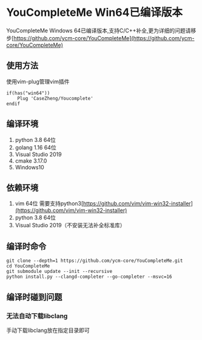 # YouCompleteMe Win64已编译版本
YouCompleteMe Windows 64已编译版本,支持C/C++补全,更为详细的问题请移步[https://github.com/ycm-core/YouCompleteMe](https://github.com/ycm-core/YouCompleteMe)

## 使用方法
使用vim-plug管理vim插件
```
if(has("win64"))
    Plug 'CaseZheng/Youcomplete'
endif
```

## 编译环境
1. python 3.8 64位
2. golang 1.16 64位
3. Visual Studio 2019
4. cmake 3.17.0
5. Windows10

## 依赖环境
1. vim 64位 需要支持python3[https://github.com/vim/vim-win32-installer](https://github.com/vim/vim-win32-installer)
2. python 3.8 64位
3. Visual Studio 2019（不安装无法补全标准库）

## 编译时命令
```
git clone --depth=1 https://github.com/ycm-core/YouCompleteMe.git
cd YouCompleteMe
git submodule update --init --recursive
python install.py --clangd-completer --go-completer --msvc=16
```

## 编译时碰到问题
### 无法自动下载libclang
手动下载libclang放在指定目录即可
